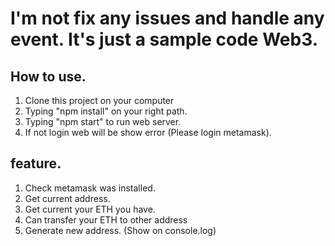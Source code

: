 # I'm not fix any issues and handle any event. It's just a sample code Web3.
## How to use.
1. Clone this project on your computer
2. Typing "npm install" on your right path.
3. Typing "npm start" to run web server.
4. If not login web will be show error (Please login metamask).

## feature.
1. Check metamask was installed.
2. Get current address.
3. Get current your ETH you have.
4. Can transfer your ETH to other address
5. Generate new address. (Show on console.log)

